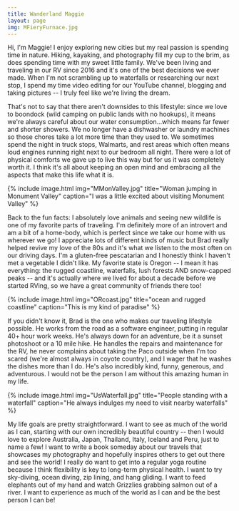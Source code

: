 ```yaml
---
title: Wanderland Maggie
layout: page
img: MFieryFurnace.jpg
---
```


Hi, I'm Maggie! I enjoy exploring new cities but my real passion is spending time in nature. Hiking, kayaking, and photography fill my cup to the brim, as does spending time with my sweet little family. We've been living and traveling in our RV since 2016 and it's one of the best decisions we ever made. When I'm not scrambling up to waterfalls or researching our next stop, I spend my time video editing for our YouTube channel, blogging and taking pictures -- I truly feel like we're living the dream.

That's not to say that there aren't downsides to this lifestyle: since we love to boondock (wild camping on public lands with no hookups), it means we're always careful about our water consumption...which means far fewer and shorter showers. We no longer have a dishwasher or laundry machines so those chores take a lot more time than they used to. We sometimes spend the night in truck stops, Walmarts, and rest areas which often means loud engines running right next to our bedroom all night. There were a lot of physical comforts we gave up to live this way but for us it was completely worth it.  I think it's all about keeping an open mind and embracing all the aspects that make this life what it is.

{% include image.html img="MMonValley.jpg" title="Woman jumping in Monument Valley" caption="I was a little excited about visiting Monument Valley" %}


Back to the fun facts: I absolutely love animals and seeing new wildlife is one of my favorite parts of traveling. I'm definitely more of an introvert and am a bit of a home-body, which is perfect since we take our home with us wherever we go! I appreciate lots of different kinds of music but Brad really helped revive my love of the 80s and it's what we listen to the most often on our driving days. I'm a gluten-free pescatarian and I honestly think I haven't met a vegetable I didn't like. My favorite state is Oregon -- I mean it has everything: the rugged coastline, waterfalls, lush forests AND snow-capped peaks -- and it's actually where we lived for about a decade before we started RVing, so we have a great community of friends there too!

{% include image.html img="ORcoast.jpg" title="ocean and rugged coastline" caption="This is my kind of paradise" %}

If you didn't know it, Brad is the one who makes our traveling lifestyle possible. He works from the road as a software engineer, putting in regular 40+ hour work weeks. He's always down for an adventure, be it a sunset photoshoot or a 10 mile hike. He handles the repairs and maintenance for the RV, he never complains about taking the Paco outside when I'm too scared (we're almost always in coyote country), and I wager that he washes the dishes more than I do. He's also incredibly kind, funny, generous, and adventurous. I would not be the person I am without this amazing human in my life.

{% include image.html img="UsWaterfall.jpg" title="People standing with a waterfall" caption="He always indulges my need to visit nearby waterfalls" %}

My life goals are pretty straightforward. I want to see as much of the world as I can, starting with our own incredibly beautiful country -- then I would love to explore  Australia, Japan, Thailand, Italy, Iceland and Peru, just to name a few! I want to write a book someday about our travels that showcases my photography and hopefully inspires others to get out there and see the world! I really do want to get into a regular yoga routine because I think flexibility is key to long-term physical health. I want to try sky-diving, ocean diving, zip lining, and hang gliding. I want to feed elephants out of my hand and watch Grizzlies grabbing salmon out of a river. I want to experience as much of the world as I can and be the best person I can be!